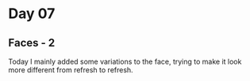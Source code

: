 # Day 07

## Faces - 2

Today I mainly added some variations to the face, trying to make it look more different from refresh to refresh.

